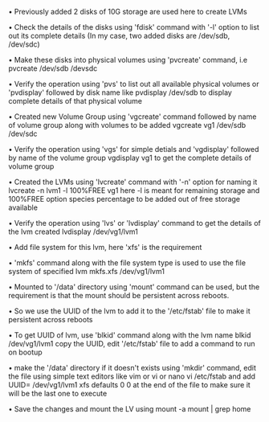 • Previously added 2 disks of 10G storage are used here to create LVMs

• Check the details of the disks using 'fdisk' command with '-l' option to list out its complete details (In my case, two added disks are /dev/sdb, /dev/sdc)

• Make these disks into physical volumes using 'pvcreate' command, i.e 
	pvcreate /dev/sdb /devsdc

• Verify the operation using 'pvs' to list out all available physical volumes or 'pvdisplay' followed by disk name like 
	pvdisplay /dev/sdb
to display complete details of that physical volume

• Created new Volume Group using 'vgcreate' command followed by name of volume group along with volumes to be added
	vgcreate vg1 /dev/sdb /dev/sdc

• Verify the operation using 'vgs' for simple detials and 'vgdisplay' followed by name of the volume group
	vgdisplay vg1
to get the complete details of volume group

• Created the LVMs using 'lvcreate' command with '-n' option for naming it
	lvcreate -n lvm1 -l 100%FREE vg1
here -l is meant for remaining storage and 100%FREE option species percentage to be added out of free storage available

• Verify the operation using 'lvs' or 'lvdisplay' command to get the details of the lvm created
	lvdisplay /dev/vg1/lvm1

• Add file system for this lvm, here 'xfs' is the requirement

• 'mkfs' command along with the file system type is used to use the file system of specified lvm
	mkfs.xfs /dev/vg1/lvm1

• Mounted to '/data' directory using 'mount' command can be used, but the requirement is that the mount should be persistent across reboots.

• So we use the UUID of the lvm to add it to the '/etc/fstab' file to make it persistent across reboots

• To get UUID of lvm, use 'blkid' command along with the lvm name
	blkid /dev/vg1/lvm1
copy the UUID, edit '/etc/fstab' file to add a command to run on bootup

• make the '/data' directory if it doesn't exists using 'mkdir' command, edit the file using simple text editors like vim or vi or nano
	vi /etc/fstab
and add 
	UUID=<UUID got from blkid command> /dev/vg1/lvm1 xfs defaults 0 0
at the end of the file to make sure it will be the last one to execute

• Save the changes and mount the LV using
	mount -a
	mount | grep home